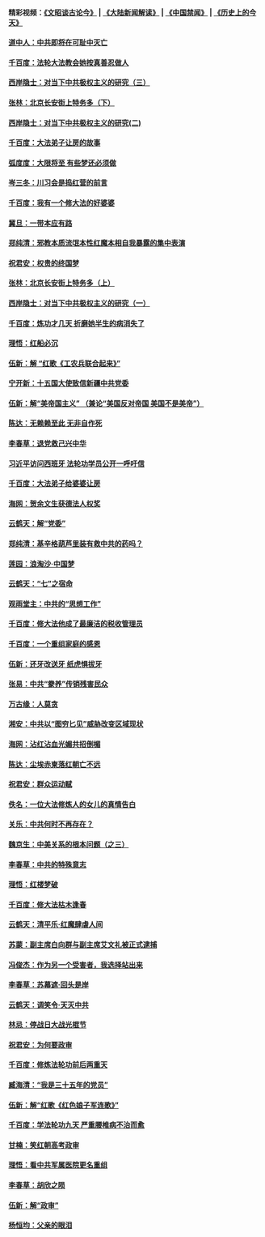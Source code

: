 #### 精彩视频：[《文昭谈古论今》](https://github.com/gfw-breaker/wenzhao/blob/master/README.md?t=12032131) | [《大陆新闻解读》](https://github.com/gfw-breaker/ntdtv-comedy/blob/master/README.md?t=12032131) | [《中国禁闻》](https://github.com/gfw-breaker/ntdtv-news/blob/master/README.md?t=12032131) | [《历史上的今天》](https://github.com/gfw-breaker/today-in-history/blob/master/README.md?t=12032131) 

#### [道中人：中共即将在可耻中灭亡](../pages/nsc993/n10887956.md?t=12032131) 

#### [千百度：法轮大法教会她按真善忍做人](../pages/nsc993/n10887637.md?t=12032131) 

#### [西岸隐士：对当下中共极权主义的研究（三）](../pages/nsc993/n10882983.md?t=12032131) 

#### [张林：北京长安街上特务多（下）](../pages/nsc993/n10884987.md?t=12032131) 

#### [西岸隐士：对当下中共极权主义的研究(二)](../pages/nsc993/n10878756.md?t=12032131) 

#### [千百度：大法弟子让房的故事](../pages/nsc993/n10883156.md?t=12032131) 

#### [弧度度：大限将至 有些梦还必须做](../pages/nsc993/n10882718.md?t=12032131) 

#### [岑三冬：川习会是捣红营的前言](../pages/nsc993/n10881767.md?t=12032131) 

#### [千百度：我有一个修大法的好婆婆](../pages/nsc993/n10880660.md?t=12032131) 

#### [冀旦：一带本应有路](../pages/nsc993/n10880340.md?t=12032131) 

#### [郑纯清：邪教本质流氓本性红魔本相自我暴露的集中表演](../pages/nsc993/n10880329.md?t=12032131) 

#### [祝君安：权贵的终国梦](../pages/nsc993/n10880242.md?t=12032131) 

#### [张林：北京长安街上特务多（上）](../pages/nsc993/n10880009.md?t=12032131) 

#### [西岸隐士：对当下中共极权主义的研究（一）](../pages/nsc993/n10878740.md?t=12032131) 

#### [千百度：炼功才几天 折磨她半生的病消失了](../pages/nsc993/n10878447.md?t=12032131) 

#### [理悟：红船必沉](../pages/nsc993/n10877545.md?t=12032131) 

#### [伍新：解 “红歌《工农兵联合起来》”](../pages/nsc993/n10876264.md?t=12032131) 

#### [宁开新：十五国大使致信新疆中共党委](../pages/nsc993/n10876212.md?t=12032131) 

#### [伍新：解“美帝国主义” （兼论“美国反对帝国 美国不是美帝”）](../pages/nsc993/n10874688.md?t=12032131) 

#### [陈达：无赖赖至此 无非自作死](../pages/nsc993/n10874640.md?t=12032131) 

#### [李春草：退党救己兴中华](../pages/nsc993/n10874600.md?t=12032131) 

#### [习近平访问西班牙 法轮功学员公开一呼吁信](../pages/nsc993/n10873818.md?t=12032131) 

#### [千百度：大法弟子给婆婆让房](../pages/nsc993/n10870567.md?t=12032131) 

#### [海网：贺余文生获德法人权奖](../pages/nsc993/n10869990.md?t=12032131) 

#### [云鹤天：解“党委”](../pages/nsc993/n10869977.md?t=12032131) 

#### [郑纯清：基辛格葫芦里装有救中共的药吗？](../pages/nsc993/n10868192.md?t=12032131) 

#### [莲园：浪淘沙‧中国梦](../pages/nsc993/n10868184.md?t=12032131) 

#### [云鹤天：“七”之宿命](../pages/nsc993/n10868163.md?t=12032131) 

#### [观雨堂主：中共的“思想工作”](../pages/nsc993/n10868076.md?t=12032131) 

#### [千百度：修大法他成了最廉洁的税收管理员](../pages/nsc993/n10867964.md?t=12032131) 

#### [千百度：一个重组家庭的感恩](../pages/nsc993/n10865204.md?t=12032131) 

#### [伍新：还牙改送牙 纸虎惧拔牙](../pages/nsc993/n10863679.md?t=12032131) 

#### [张易：中共“豢养”传销残害民众](../pages/nsc993/n10864740.md?t=12032131) 

#### [万古缘：人莫贪](../pages/nsc993/n10863667.md?t=12032131) 

#### [湘安：中共以“图穷匕见”威胁改变区域现状](../pages/nsc993/n10864609.md?t=12032131) 

#### [海网：沾红沾血光媚共招倒楣](../pages/nsc993/n10863591.md?t=12032131) 

#### [陈达：尘埃赤柬落红朝亡不远](../pages/nsc993/n10863562.md?t=12032131) 

#### [祝君安：群众运动赋](../pages/nsc993/n10863448.md?t=12032131) 

#### [佚名：一位大法修炼人的女儿的真情告白](../pages/nsc993/n10861395.md?t=12032131) 

#### [关乐：中共何时不再存在？](../pages/nsc993/n10860742.md?t=12032131) 

#### [魏京生：中美关系的根本问题（之三）](../pages/nsc993/n10860643.md?t=12032131) 

#### [李春草：中共的特殊意志](../pages/nsc993/n10860705.md?t=12032131) 

#### [理悟：红楼梦破](../pages/nsc993/n10855545.md?t=12032131) 

#### [千百度：修大法枯木逢春](../pages/nsc993/n10855876.md?t=12032131) 

#### [云鹤天：清平乐‧红魔肆虐人间](../pages/nsc993/n10855540.md?t=12032131) 

#### [苏蒙：副主席白向群与副主席艾文礼被正式逮捕](../pages/nsc993/n10853816.md?t=12032131) 

#### [冯俊杰：作为另一个受害者，我选择站出来](../pages/nsc993/n10854203.md?t=12032131) 

#### [李春草：苏幕遮‧回头是岸](../pages/nsc993/n10853697.md?t=12032131) 

#### [云鹤天：调笑令‧天灭中共](../pages/nsc993/n10852934.md?t=12032131) 

#### [林忌：停战日大战光棍节](../pages/nsc993/n10852809.md?t=12032131) 

#### [祝君安：为何要政审](../pages/nsc993/n10852927.md?t=12032131) 

#### [千百度：修炼法轮功前后两重天](../pages/nsc993/n10851915.md?t=12032131) 

#### [臧海清：“我是三十五年的党员”](../pages/nsc993/n10851897.md?t=12032131) 

#### [伍新：解“红歌《红色娘子军连歌》”](../pages/nsc993/n10848346.md?t=12032131) 

#### [千百度：学法轮功九天 严重腰椎病不治而愈](../pages/nsc993/n10848063.md?t=12032131) 

#### [甘楠：笑红朝高考政审](../pages/nsc993/n10848051.md?t=12032131) 

#### [理悟：看中共军属医院更名重组](../pages/nsc993/n10845990.md?t=12032131) 

#### [李春草：胡欣之陨](../pages/nsc993/n10845983.md?t=12032131) 

#### [伍新：解“政审”](../pages/nsc993/n10845884.md?t=12032131) 

#### [杨恒均：父亲的眼泪](../pages/nsc993/n10845825.md?t=12032131) 

